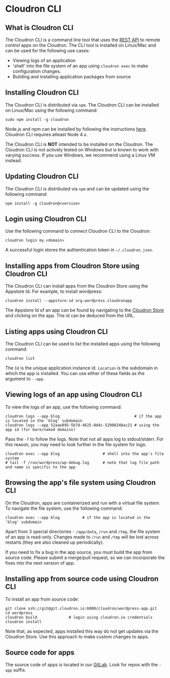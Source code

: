 # Cloudron CLI

## What is Cloudron CLI

The Cloudron CLI is a command line tool that uses the [REST API](/documentation/developer/api/)
to remote control apps on the Cloudron. The CLI tool is installed on Linux/Mac and can be used
for the following use cases:

* Viewing logs of an application
* 'shell' into the file system of an app using `cloudron exec` to make
   configuration changes.
* Building and installing application packages from source

## Installing Cloudron CLI

The Cloudron CLI is distributed via `npm`. The Cloudron CLI can be installed
on Linux/Mac using the following command:

```
sudo npm install -g cloudron
```

Node.js and npm can be installed by following the instructions
[here](https://nodejs.org/en/download/package-manager/). Cloudron CLI requires atleast
Node 4.x.

The Cloudron CLI is **NOT** intended to be installed on the Cloudron. The Cloudron
CLI is not actively tested on Windows but is known to work with varying success.
If you use Windows, we recommend using a Linux VM instead.

## Updating Cloudron CLI

The Cloudron CLI is distributed via `npm` and can be updated using the following command:

```
npm install -g cloudron@<version>
```

## Login using Cloudron CLI

Use the following command to connect Cloudron CLI to the Cloudron:

```
cloudron login my.<domain>
```

A successful login stores the authentication token in `~/.cloudron.json`.

## Installing apps from Cloudron Store using Cloudron CLI

The Cloudron CLI can install apps from the Cloudron Store using the Appstore Id. For example,
to install wordpress:

```
cloudron install --appstore-id org.wordpress.cloudronapp
```

The Appstore Id of an app can be found by navigating to the [Cloudron Store](https://cloudron.io/store/index.html)
and clicking on the app. The id can be deduced from the URL.

## Listing apps using Cloudron CLI

The Cloudron CLI can be used to list the installed apps using the following command:

```
cloudron list
```

The `Id` is the unique application instance id. `Location` is the subdomain in which the app is
installed. You can use either of these fields as the argument to `--app`.

## Viewing logs of an app using Cloudron CLI

To view the logs of an app, use the following command:

```
cloudron logs --app blog                                 # if the app is located in the 'blog' subdomain
cloudron logs --app 52aae895-5b7d-4625-8d4c-52980248ac21 # using the app id (for bare/naked domains)
```

Pass the `-f` to follow the logs. Note that not all apps log to stdout/stderr. For this
reason, you may need to look further in the file system for logs:

```
cloudron exec --app blog                   # shell into the app's file system
# tail -f /run/wordpress/wp-debug.log      # note that log file path and name is specific to the app
```

## Browsing the app's file system using Cloudron CLI

On the Cloudron, apps are containerized and run with a virtual file system. To navigate the
file system, use the following command:

```
cloudron exec --app blog          # if the app is located in the 'blog' subdomain
```

Apart from 3 special directories - `/app/data`, `/run` and `/tmp`, the file system of an app is
read-only. Changes made to `/run` and `/tmp` will be lost across restarts (they are also cleaned
up periodically).

If you need to fix a bug in the app source, you must build the app from source code. Please
submit a merge/pull request, so we can incorporate the fixes into the next version of app.

## Installing app from source code using Cloudron CLI

To install an app from source code:

```
git clone ssh://git@git.cloudron.io:6000/cloudron/wordpress-app.git
cd wordpress
cloudron build              # login using cloudron.io credentials
cloudron install
```

Note that, as expected, apps installed this way do not get updates via the Cloudron Store.
Use this approach to make custom changes to apps.

## Source code for apps

The source code of apps is located in our [GitLab](https://git.cloudron.io/cloudron). Look
for repos with the `-app` suffix.

